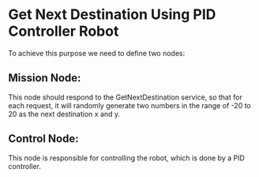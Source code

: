 # Get Next Destination Using PID Controller Robot

To achieve this purpose we need to define two nodes:

## Mission Node: 
This node should respond to the GetNextDestination service, so that for each request, it will randomly generate two numbers in the range of -20 to 20 as the next destination x and y.

## Control Node:
This node is responsible for controlling the robot, which is done by a PID controller.


